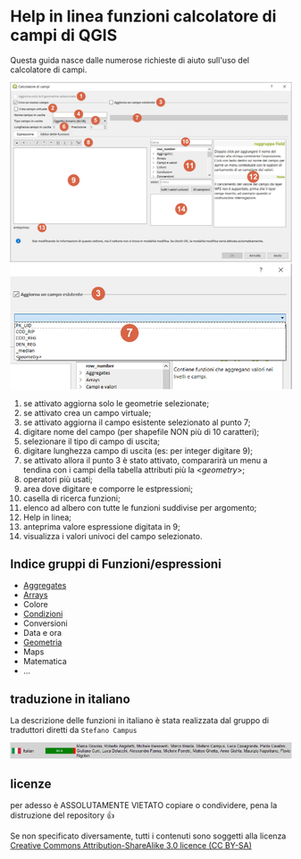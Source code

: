 # Help in linea funzioni calcolatore di campi di QGIS

Questa guida nasce dalle numerose richieste di aiuto sull'uso del calcolatore di campi.

<img src="/img/calcolatore_campi.png">

<img src="/img/calcolatore_campi3.png">

1. se attivato aggiorna solo le geometrie selezionate;
2. se attivato crea un campo virtuale;
3. se attivato aggiorna il campo esistente selezionato al punto 7;
4. digitare nome del campo (per shapefile NON più di 10 caratteri);
5. selezionare il tipo di campo di uscita;
6. digitare lunghezza campo di uscita (es: per integer digitare 9);
7. se attivato allora il punto 3 è stato attivato, compararirà un menu a tendina con i campi della tabella attributi più la <*geometry*>;
8. operatori più usati;
9. area dove digitare e comporre le estpressioni;
10. casella di ricerca funzioni;
11. elenco ad albero con tutte le funzioni suddivise per argomento;
12. Help in linea;
13. anteprima valore espressione digitata in 9;
14. visualizza i valori univoci del campo selezionato.

## Indice gruppi di Funzioni/espressioni
* [Aggregates](/aggregates)
* [Arrays]()
* Colore
* [Condizioni](/condizioni)
* Conversioni
* Data e ora
* [Geometria](/geometria)
* Maps
* Matematica
* ...


## traduzione in italiano

La descrizione delle funzioni in italiano è stata realizzata dal gruppo di traduttori diretti da `Stefano Campus`

<img src="/img/traduttori.png">


## licenze

per adesso è ASSOLUTAMENTE VIETATO copiare o condividere, pena la distruzione del repository :+1:

Se non specificato diversamente, tutti i contenuti sono soggetti alla licenza [Creative Commons Attribution-ShareAlike 3.0 licence (CC BY-SA)](https://creativecommons.org/licenses/by-sa/3.0/)
